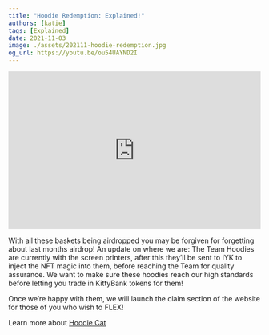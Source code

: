 ```yaml
---
title: "Hoodie Redemption: Explained!"
authors: [katie]
tags: [Explained]
date: 2021-11-03
image: ./assets/202111-hoodie-redemption.jpg
og_url: https://youtu.be/ou54UAYND2I
---
```


<iframe width="100%" height="315" src="https://www.youtube.com/embed/ou54UAYND2I" title="YouTube video player" frameborder="0" allow="accelerometer; autoplay; clipboard-write; encrypted-media; gyroscope; picture-in-picture" allowFullScreen></iframe>

<!--truncate-->

With all these baskets being airdropped you may be forgiven for forgetting about last months airdrop! An update on where we are: The Team Hoodies are currently with the screen printers, after this they’ll be sent to IYK to inject the NFT magic into them, before reaching the Team for quality assurance. We want to make sure these hoodies reach our high standards before letting you trade in KittyBank tokens for them! 

Once we’re happy with them, we will launch the claim section of the website for those of you who wish to FLEX!

Learn more about [Hoodie Cat](/collections/kittyvault-purrks/hoodie-cat)
